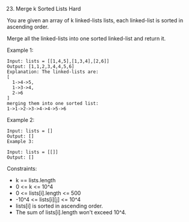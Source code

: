 23. Merge k Sorted Lists
Hard
    
You are given an array of k linked-lists lists, each linked-list is sorted in ascending order.

Merge all the linked-lists into one sorted linked-list and return it.

Example 1:

```
Input: lists = [[1,4,5],[1,3,4],[2,6]]
Output: [1,1,2,3,4,4,5,6]
Explanation: The linked-lists are:
[
  1->4->5,
  1->3->4,
  2->6
]
merging them into one sorted list:
1->1->2->3->4->4->5->6
```

Example 2:

```
Input: lists = []
Output: []
Example 3:

Input: lists = [[]]
Output: []
```

Constraints:

 - k == lists.length
 - 0 <= k <= 10^4
 - 0 <= lists[i].length <= 500
 - -10^4 <= lists[i][j] <= 10^4
 - lists[i] is sorted in ascending order.
 - The sum of lists[i].length won't exceed 10^4.
